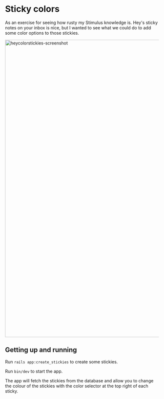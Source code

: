 # Sticky colors

As an exercise for seeing how rusty my Stimulus knowledge is. Hey's sticky notes on your inbox is nice, but I wanted to see what we could do to add some color options to those stickies.

<img width="973" alt="heycolorstickies-screenshot" src="https://user-images.githubusercontent.com/18136/210414697-a9008b27-1caf-4c1c-b576-49f285c235ea.png">

## Getting up and running

Run `rails app:create_stickies` to create some stickies.

Run `bin/dev` to start the app.

The app will fetch the stickies from the database and allow you to change the colour of the stickies with the color selector at the top right of each sticky.
